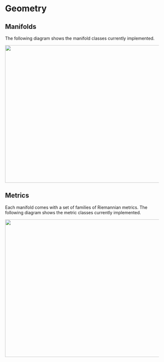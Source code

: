 # Geometry

## Manifolds

The following diagram shows the manifold classes currently implemented.

<img src="https://raw.githubusercontent.com/geomstats/geomstats/master/examples/imgs/manifold_diagram.png" width=700 height=450>

## Metrics

Each manifold comes with a set of families of Riemannian metrics. The following diagram shows the metric classes currently implemented.

<img src="https://raw.githubusercontent.com/geomstats/geomstats/master/examples/imgs/metric_diagram.png" width=700 height=450>
